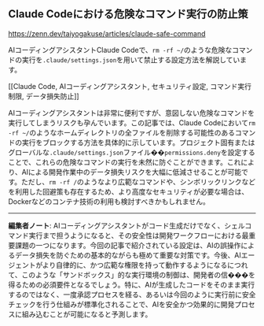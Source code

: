 ## Claude Codeにおける危険なコマンド実行の防止策

https://zenn.dev/taiyogakuse/articles/claude-safe-command

AIコーディングアシスタントClaude Codeで、`rm -rf ~/`のような危険なコマンドの実行を`.claude/settings.json`を用いて禁止する設定方法を解説しています。

[[Claude Code, AIコーディングアシスタント, セキュリティ設定, コマンド実行制限, データ損失防止]]

AIコーディングアシスタントは非常に便利ですが、意図しない危険なコマンドを実行してしまうリスクも孕んでいます。この記事では、Claude Codeにおいて`rm -rf ~/`のようなホームディレクトリの全ファイルを削除する可能性のあるコマンドの実行をブロックする方法を具体的に示しています。プロジェクト固有またはグローバルな`.claude/settings.json`ファイル��`permissions.deny`を設定することで、これらの危険なコマンドの実行を未然に防ぐことができます。これにより、AIによる開発作業中のデータ損失リスクを大幅に低減させることが可能です。ただし、`rm -rf /`のようなより広範なコマンドや、シンボリックリンクなどを利用した回避策も存在するため、より高度なセキュリティが必要な場合は、Dockerなどのコンテナ技術の利用も検討すべきかもしれません。

---

**編集者ノート**: AIコーディングアシスタントがコード生成だけでなく、シェルコマンド実行まで担うようになると、その安全性は開発ワークフローにおける最重要課題の一つになります。今回の記事で紹介されている設定は、AIの誤操作によるデータ損失を防ぐための基本的ながらも極めて重要な対策です。今後、AIエージェントがより自律的に、かつ広範な権限を持って動作するようになるにつれて、このような「サンドボックス」的な実行環境の制御は、開発者の信���を得るための必須要件となるでしょう。特に、AIが生成したコードをそのまま実行するのではなく、一度承認プロセスを経る、あるいは今回のように実行前に安全チェックを行う仕組みが標準化されることで、AIを安全かつ効果的に開発プロセスに組み込むことが可能になると予測します。
